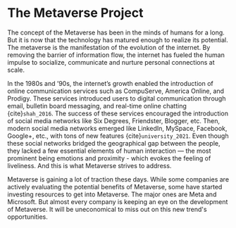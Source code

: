 # The Metaverse Project

The concept of the Metaverse has been in the minds of humans for a long. But it is now that the technology has matured enough to realize its potential. The metaverse is the manifestation of the evolution of the internet. By removing the barrier of information flow, the internet has fueled the human impulse to socialize, communicate and nurture personal connections at scale. 

In the 1980s and ’90s, the internet’s growth enabled the introduction of online communication services such as CompuServe, America Online, and Prodigy. These services introduced users to digital communication through email, bulletin board messaging, and real-time online chatting {cite}`shah_2016`. The success of these services encouraged the introduction of social media networks like Six Degrees, Friendster, Blogger, etc. Then, modern social media networks emerged like LinkedIn, MySpace, Facebook, Google+, etc., with tons of new features {cite}`university_2021`. Even though these social networks bridged the geographical gap between the people, they lacked a few essential elements of human interaction — the most prominent being emotions and proximity - which evokes the feeling of liveliness. And this is what Metaverse strives to address. 

Metaverse is gaining a lot of traction these days. While some companies are actively evaluating the potential benefits of Metaverse, some have started investing resources to get into Metaverse. The major ones are Meta and Microsoft. But almost every company is keeping an eye on the development of Metaverse. It will be uneconomical to miss out on this new trend's opportunities. 
